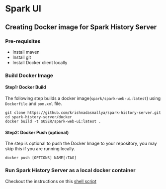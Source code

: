 # Spark UI

## Creating Docker image for Spark History Server

### Pre-requisites

- Install maven
- Install git
- Install Docker client locally

### Build Docker Image

#### Step1: Docker Build

The following step builds a docker image(`spark/spark-web-ui:latest`) using `Dockerfile` and `pom.xml` file. 

```shell
git clone https://github.com/krishnadasmallya/spark-history-server.git
cd spark-history-server/docker
docker build -t $USER/spark-web-ui:latest . 
```

#### Step2: Docker Push (optional)

The step is optional to push the Docker Image to your repository, you may skip this if you are running locally.

```shell 
docker push [OPTIONS] NAME[:TAG]
```

### Run Spark History Server as a local docker container

Checkout the instructions on this [shell script](docker/launch_spark_history_server_locally.sh) 
